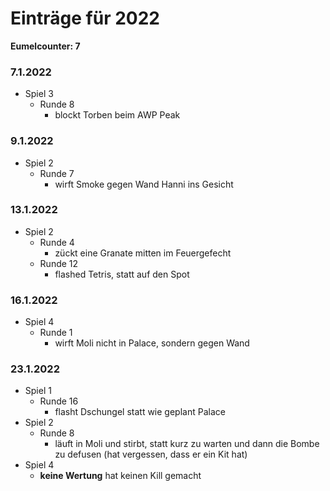 # Einträge für 2022

**Eumelcounter: 7**

### 7.1.2022

- Spiel 3
  - Runde 8
    - blockt Torben beim AWP Peak

### 9.1.2022

- Spiel 2
  - Runde 7
    - wirft Smoke gegen Wand Hanni ins Gesicht

### 13.1.2022

- Spiel 2
  - Runde 4
    - zückt eine Granate mitten im Feuergefecht
  - Runde 12
    - flashed Tetris, statt auf den Spot

### 16.1.2022

- Spiel 4
  - Runde 1
    - wirft Moli nicht in Palace, sondern gegen Wand

### 23.1.2022

- Spiel 1
  - Runde 16
    - flasht Dschungel statt wie geplant Palace
- Spiel 2
  - Runde 8
    - läuft in Moli und stirbt, statt kurz zu warten und dann die Bombe zu defusen (hat vergessen, dass er ein Kit hat)
- Spiel 4
  - **keine Wertung** hat keinen Kill gemacht